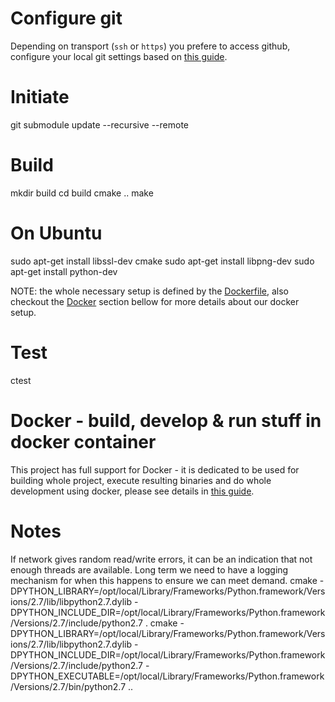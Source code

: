 Configure git
=============
Depending on transport (`ssh` or `https`) you prefere to access github, configure your local git settings based on [this guide](https_ssh_git_config.md).

Initiate
========
git submodule update --recursive --remote


Build
=====

mkdir build
cd build
cmake ..
make


On Ubuntu
=========

sudo apt-get install libssl-dev cmake
sudo apt-get install libpng-dev
sudo apt-get install python-dev

NOTE: the whole necessary setup is defined by the [Dockerfile](https://github.com/uvue-git/docker-images/blob/master/fetch-ledger-develop-image/Dockerfile), also checkout the [Docker](#docker) section bellow for more details about our docker setup.


Test
====

ctest

Docker - build, develop & run stuff in docker container<a name="docker"></a>
=======================================================
This project has full support for Docker - it is dedicated to be used for building whole project, execute resulting binaries and do whole development using docker, please see details in [this guide](uvue-git/docker-images/README.md#guick_usage_guide).

Notes
=====
If network gives random read/write errors, it can be an indication that
not enough threads are available. Long term we need to have a logging
mechanism for when this happens to ensure we can meet demand. 
cmake -DPYTHON_LIBRARY=/opt/local/Library/Frameworks/Python.framework/Versions/2.7/lib/libpython2.7.dylib -DPYTHON_INCLUDE_DIR=/opt/local/Library/Frameworks/Python.framework/Versions/2.7/include/python2.7 .
cmake -DPYTHON_LIBRARY=/opt/local/Library/Frameworks/Python.framework/Versions/2.7/lib/libpython2.7.dylib -DPYTHON_INCLUDE_DIR=/opt/local/Library/Frameworks/Python.framework/Versions/2.7/include/python2.7 -DPYTHON_EXECUTABLE=/opt/local/Library/Frameworks/Python.framework/Versions/2.7/bin/python2.7 ..
